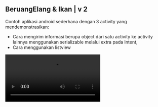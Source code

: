 ## BeruangElang & Ikan | v 2

Contoh aplikasi android sederhana dengan 3 activity yang mendemonstrasikan:
* Cara mengirim informasi berupa object dari satu activity ke activity lainnya menggunakan serializable melalui extra pada Intent,
* Cara menggunakan listview

![BeruangElang & Ikan](https://user-images.githubusercontent.com/95567512/145045579-a63502c0-f72b-47ab-bd4b-317d0e98f70b.mp4)


